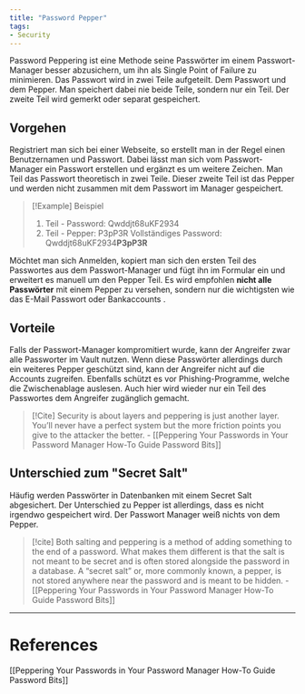 ```yaml
---
title: "Password Pepper"
tags:
- Security
---
```


Password Peppering ist eine Methode seine Passwörter im einem Passwort-Manager besser abzusichern, um ihn als Single Point of Failure zu minimieren. Das Passwort wird in zwei Teile aufgeteilt. Dem Passwort und dem Pepper. Man speichert dabei nie beide Teile, sondern nur ein Teil. Der zweite Teil wird gemerkt oder separat gespeichert.

## Vorgehen
Registriert man sich bei einer Webseite, so erstellt man in der Regel einen Benutzernamen und Passwort. Dabei lässt man sich vom Passwort-Manager ein Passwort erstellen und ergänzt es um weitere Zeichen. Man Teil das Passwort theoretisch in zwei Teile. Dieser zweite Teil ist das Pepper und werden nicht zusammen mit dem Passwort im Manager gespeichert. 

>[!Example] Beispiel
>1. Teil - Password: Qwddjt68uKF2934
>2. Teil - Pepper: P3pP3R
>Vollständiges Password: Qwddjt68uKF2934**P3pP3R**

Möchtet man sich Anmelden, kopiert man sich den ersten Teil des Passwortes aus dem Passwort-Manager und fügt ihn im Formular ein und erweitert es manuell um den Pepper Teil. 
Es wird empfohlen **nicht alle Passwörter** mit einem Pepper zu versehen, sondern nur die wichtigsten wie das E-Mail Passwort oder Bankaccounts .


## Vorteile
Falls der Passwort-Manager kompromitiert wurde, kann der Angreifer zwar alle Passworter im Vault nutzen. Wenn diese Passwörter allerdings durch ein weiteres Pepper geschützt sind, kann der Angreifer nicht auf die Accounts zugreifen. 
Ebenfalls schützt es vor Phishing-Programme, welche die Zwischenablage auslesen. Auch hier wird wieder nur ein Teil des Passwortes dem Angreifer zugänglich gemacht.

>[!Cite] 
> Security is about layers and peppering is just another layer. You’ll never have a perfect system but the more friction points you give to the attacker the better. - [[Peppering Your Passwords in Your Password Manager How-To Guide  Password Bits]]

## Unterschied zum "Secret Salt"
Häufig werden Passwörter in Datenbanken mit einem Secret Salt abgesichert. Der Unterschied zu Pepper ist allerdings, dass es nicht irgendwo gespeichert wird. Der Passwort Manager weiß nichts von dem Pepper. 

> [!cite]
>  Both salting and peppering is a method of adding something to the end of a password. What makes them different is that the salt is not meant to be secret and is often stored alongside the password in a database. A “secret salt” or, more commonly known, a pepper, is not stored anywhere near the password and is meant to be hidden. - [[Peppering Your Passwords in Your Password Manager How-To Guide  Password Bits]]

---
# References
[[Peppering Your Passwords in Your Password Manager How-To Guide  Password Bits]]
